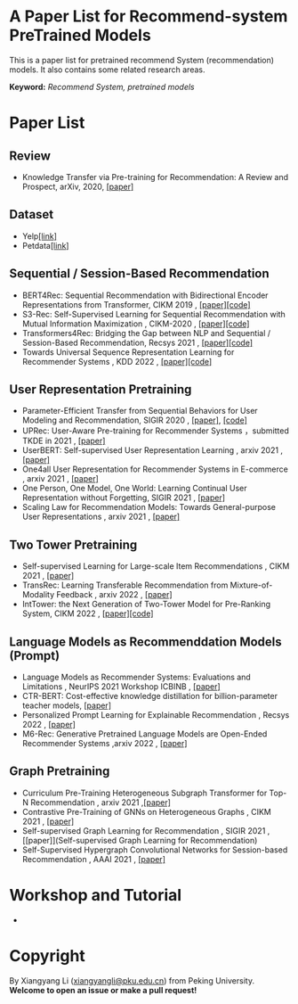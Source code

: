 # A Paper List for Recommend-system PreTrained Models
This is a paper list for pretrained recommend System (recommendation) models. It also contains some related research areas.

**Keyword:** *Recommend System, pretrained models*

# Paper List

## Review
- Knowledge Transfer via Pre-training for Recommendation: A Review and Prospect, arXiv, 2020, [[paper]](https://arxiv.org/abs/2009.09226)

## Dataset
- Yelp[[link]](https://www.yelp.com/dataset)
- Petdata[[link]](https://drive.google.com/file/d/1OcvbBJN0jlPTEjE0lvcDfXRkzOjepMXH/view)
## Sequential / Session-Based Recommendation
- BERT4Rec: Sequential Recommendation with Bidirectional Encoder Representations from Transformer, CIKM 2019 ,  [[paper]](https://arxiv.org/abs/1904.06690)[[code]](https://github.com/FeiSun/BERT4Rec)
- S3-Rec: Self-Supervised Learning for Sequential Recommendation with Mutual Information Maximization
, CIKM-2020 , [[paper]](https://arxiv.org/abs/2008.07873)[[code]](https://github.com/RUCAIBox/CIKM2020-S3Rec)
- Transformers4Rec: Bridging the Gap between NLP and Sequential / Session-Based Recommendation, Recsys 2021
 , [[paper]](https://dl.acm.org/doi/abs/10.1145/3460231.3474255?casa_token=b4-oEoLXZycAAAAA:khQBoMBHAS5TXADNUar92RYFH4bq68KSjk3VvD5FDJzazv3jXXfcj_LHdnREjvfUgYj-4dipepKs)[[code]](https://github.com/NVIDIA-Merlin/Transformers4Rec)
 - Towards Universal Sequence Representation Learning for Recommender Systems , KDD 2022 , [[paper]](https://arxiv.org/pdf/2206.05941.pdf)[[code]](https://github.com/RUCAIBox/UniSRec)

## User Representation Pretraining 
- Parameter-Efficient Transfer from Sequential Behaviors for User Modeling and Recommendation, SIGIR 2020 , [[paper]](https://arxiv.org/pdf/2001.04253.pdf), [[code]](https://github.com/fajieyuan/sigir2020_peterrec)
- UPRec: User-Aware Pre-training for Recommender Systems ，submitted TKDE in 2021 , [[paper]](https://arxiv.org/abs/2102.10989)
- UserBERT: Self-supervised User Representation Learning ,  arxiv 2021 , [[paper]](https://arxiv.org/abs/2109.01274)
- One4all User Representation for Recommender Systems in E-commerce , arxiv 2021 , [[paper]](https://arxiv.org/abs/2106.00573)
- One Person, One Model, One World: Learning Continual User Representation without Forgetting, SIGIR 2021 , [[paper]](https://arxiv.org/pdf/2001.04253.pdf)
- Scaling Law for Recommendation Models: Towards General-purpose User Representations , arxiv 2021 , [[paper]](https://arxiv.org/abs/2111.11294)

## Two Tower Pretraining
- Self-supervised Learning for Large-scale Item Recommendations , CIKM 2021 , [[paper]](https://dl.acm.org/doi/pdf/10.1145/3459637.3481952)
- TransRec: Learning Transferable Recommendation from Mixture-of-Modality Feedback , arxiv 2022 , [[paper]](https://arxiv.org/abs/2206.06190)
- IntTower: the Next Generation of Two-Tower Model for Pre-Ranking System, CIKM 2022 , [[paper]](https://arxiv.org/abs/2210.09890)[[code]](https://github.com/archersama/inttower)

## Language Models as Recommenddation Models (Prompt)
- Language Models as Recommender Systems: Evaluations and Limitations , NeurIPS 2021 Workshop ICBINB , [[paper]](https://openreview.net/pdf?id=hFx3fY7-m9b)
- CTR-BERT: Cost-effective knowledge distillation for billion-parameter teacher models,  [[paper]](https://neurips2021-nlp.github.io/papers/20/CameraReady/camera_ready_final.pdf)
- Personalized Prompt Learning for Explainable Recommendation , Recsys 2022 , [[paper]](https://arxiv.org/abs/2202.07371)
- M6-Rec: Generative Pretrained Language Models are Open-Ended Recommender Systems ,arxiv 2022 , [[paper]](https://arxiv.org/pdf/2205.08084.pdf)




## Graph Pretraining
- Curriculum Pre-Training Heterogeneous Subgraph Transformer for Top-N Recommendation , arxiv 2021 ,[[paper]](https://arxiv.org/abs/2106.06722)
- Contrastive Pre-Training of GNNs on Heterogeneous Graphs , CIKM 2021 , [[paper]](https://yuanfulu.github.io/publication/CIKM-CPT.pdf)
- Self-supervised Graph Learning for Recommendation , SIGIR 2021 , [[paper]](Self-supervised Graph Learning for Recommendation)
- Self-Supervised Hypergraph Convolutional Networks for Session-based Recommendation , AAAI 2021 , [[paper]](https://arxiv.org/pdf/2012.06852.pdf)
# Workshop and Tutorial
-

# Copyright 
By Xiangyang Li (xiangyangli@pku.edu.cn) from Peking University.  
**Welcome to open an issue or make a pull request!**
